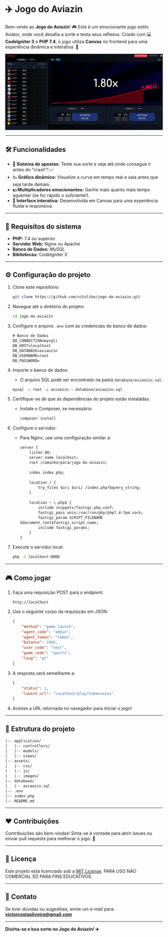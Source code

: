 # ✈️ Jogo do Aviazin

Bem-vindo ao **Jogo do Aviazin**! 🎮 Este é um emocionante jogo estilo Aviator, onde você desafia a sorte e testa seus reflexos. Criado com 💻 **CodeIgniter 3** e **PHP 7.4**, o jogo utiliza **Canvas** no frontend para uma experiência dinâmica e interativa. 🚀

![Jogo do Aviazin](image.jpg)

---

## 🛠️ Funcionalidades

- **🎲 Sistema de apostas:** Teste sua sorte e veja até onde consegue ir antes do "crash"! 📈
- **📉 Gráfico dinâmico:** Visualize a curva em tempo real e saia antes que seja tarde demais.
- **💵 Multiplicadores emocionantes:** Ganhe mais quanto mais tempo aguentar (se for rápido o suficiente!).
- **🎨 Interface interativa:** Desenvolvida em Canvas para uma experiência fluida e responsiva.

---

## 🚀 Requisitos do sistema

- **PHP:** 7.4 ou superior
- **Servidor Web:** Nginx ou Apache
- **Banco de Dados:** MySQL
- **Bibliotecas:** CodeIgniter 3

---

## ⚙️ Configuração do projeto

1. Clone este repositório:
   ```bash
   git clone https://github.com/vitolike/jogo-do-aviazin.git
   ```

2. Navegue até o diretório do projeto:
   ```bash
   cd jogo-do-aviazin
   ```

3. Configure o arquivo `.env` com as credenciais do banco de dados:
   ```env
   # Banco de Dados
   DB_CONNECTION=mysqli
   DB_HOST=localhost
   DB_DATABASE=aviaozin
   DB_USERNAME=root
   DB_PASSWORD=
   ```

4. Importe o banco de dados:
   - O arquivo SQL pode ser encontrado na pasta `database/aviaozin.sql`.
   ```bash
   mysql -u root -p aviaozin < database/aviaozin.sql
   ```

5. Certifique-se de que as dependências do projeto estão instaladas.
   - Instale o Composer, se necessário:
     ```bash
     composer install
     ```

6. Configure o servidor:
   - Para Nginx, use uma configuração similar a:
     ```nginx
     server {
         listen 80;
         server_name localhost;
         root /caminho/para/jogo-do-aviazin;

         index index.php;

         location / {
             try_files $uri $uri/ /index.php?$query_string;
         }

         location ~ \.php$ {
             include snippets/fastcgi-php.conf;
             fastcgi_pass unix:/var/run/php/php7.4-fpm.sock;
             fastcgi_param SCRIPT_FILENAME $document_root$fastcgi_script_name;
             include fastcgi_params;
         }
     }
     ```

7. Execute o servidor local:
   ```bash
   php -S localhost:8000
   ```

---

## 🎮 Como jogar

1. Faça uma requisição POST para o endpoint:
   ```
   http://localhost
   ```

2. Use o seguinte corpo da requisição em JSON:
   ```json
   {
       "method": "game_launch",
       "agent_code": "admin",
       "agent_token": "token",
       "balance": 1000,
       "user_code": "test",
       "game_code": "sports",
       "lang": "pt"
   }
   ```

3. A resposta será semelhante a:
   ```json
   {
       "status": 1,
       "launch_url": "localhost/play?token=xxxx"
   }
   ```

4. Acesse a URL retornada no navegador para iniciar o jogo!

---

## 📂 Estrutura do projeto

```
|-- application/
|   |-- controllers/
|   |-- models/
|   |-- views/
|-- assets/
|   |-- css/
|   |-- js/
|   |-- images/
|-- database/
|   |-- aviaozin.sql
|-- .env
|-- index.php
|-- README.md
```

---

## ❤️ Contribuições

Contribuições são bem-vindas! Sinta-se à vontade para abrir issues ou enviar pull requests para melhorar o jogo. 🌟

---

## 📜 Licença

Este projeto está licenciado sob a [MIT License](LICENSE).
PARA USO NÃO COMERCIAL SÒ PARA FINS EDUCATIVOS.

---

## 📧 Contato

Se tiver dúvidas ou sugestões, envie um e-mail para: **victorcostaoliveira@gmail.com**

---

**Divirta-se e boa sorte no Jogo do Aviazin! ✈️**